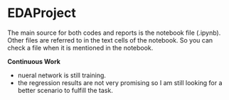 # EDAProject
The main source for both codes and reports is the notebook file (.ipynb). 
Other files are referred to in the text cells of the notebook. So you can check a file when it is mentioned in the notebook. 

**Continuous Work**
* nueral network is still training. 
* the regression results are not very promising so I am still looking for a better scenario to fulfill the task.
